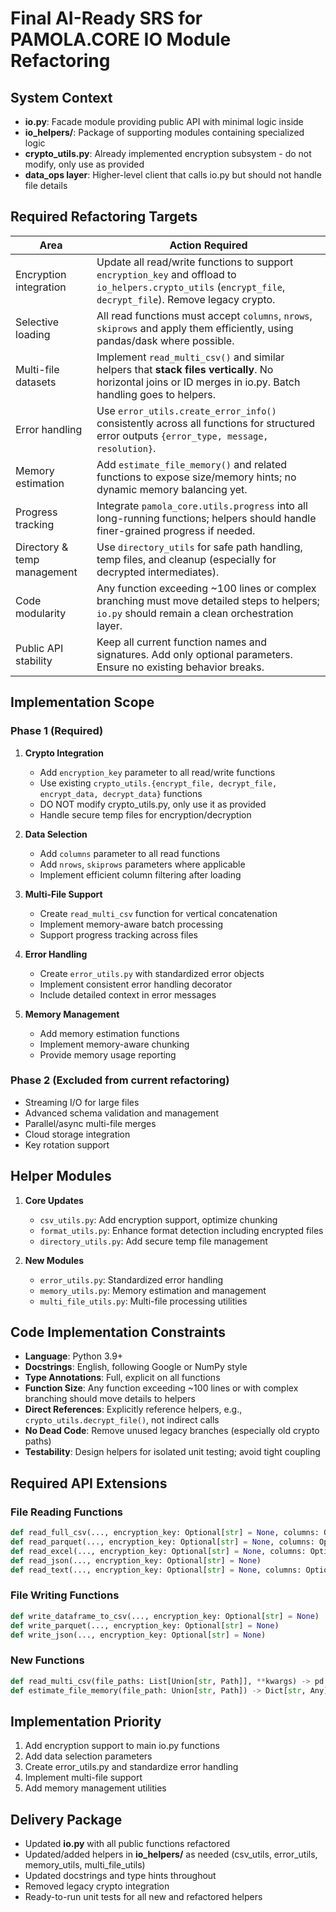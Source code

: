 # Final AI-Ready SRS for PAMOLA.CORE IO Module Refactoring

## System Context
- **io.py**: Facade module providing public API with minimal logic inside
- **io_helpers/**: Package of supporting modules containing specialized logic
- **crypto_utils.py**: Already implemented encryption subsystem - do not modify, only use as provided
- **data_ops layer**: Higher-level client that calls io.py but should not handle file details

## Required Refactoring Targets

| **Area**                          | **Action Required**                                                                                                                                         |
|-----------------------------------|-------------------------------------------------------------------------------------------------------------------------------------------------------------|
| Encryption integration            | Update all read/write functions to support `encryption_key` and offload to `io_helpers.crypto_utils` (`encrypt_file`, `decrypt_file`). Remove legacy crypto.   |
| Selective loading                 | All read functions must accept `columns`, `nrows`, `skiprows` and apply them efficiently, using pandas/dask where possible.                                    |
| Multi-file datasets               | Implement `read_multi_csv()` and similar helpers that **stack files vertically**. No horizontal joins or ID merges in io.py. Batch handling goes to helpers.  |
| Error handling                    | Use `error_utils.create_error_info()` consistently across all functions for structured error outputs `{error_type, message, resolution}`.                     |
| Memory estimation                 | Add `estimate_file_memory()` and related functions to expose size/memory hints; no dynamic memory balancing yet.                                             |
| Progress tracking                 | Integrate `pamola_core.utils.progress` into all long-running functions; helpers should handle finer-grained progress if needed.                                     |
| Directory & temp management       | Use `directory_utils` for safe path handling, temp files, and cleanup (especially for decrypted intermediates).                                               |
| Code modularity                   | Any function exceeding ~100 lines or complex branching must move detailed steps to helpers; `io.py` should remain a clean orchestration layer.               |
| Public API stability              | Keep all current function names and signatures. Add only optional parameters. Ensure no existing behavior breaks.                                             |

## Implementation Scope

### Phase 1 (Required)

1. **Crypto Integration**
   - Add `encryption_key` parameter to all read/write functions
   - Use existing `crypto_utils.{encrypt_file, decrypt_file, encrypt_data, decrypt_data}` functions
   - DO NOT modify crypto_utils.py, only use it as provided
   - Handle secure temp files for encryption/decryption

2. **Data Selection**
   - Add `columns` parameter to all read functions
   - Add `nrows`, `skiprows` parameters where applicable
   - Implement efficient column filtering after loading

3. **Multi-File Support**
   - Create `read_multi_csv` function for vertical concatenation
   - Implement memory-aware batch processing
   - Support progress tracking across files

4. **Error Handling**
   - Create `error_utils.py` with standardized error objects
   - Implement consistent error handling decorator
   - Include detailed context in error messages

5. **Memory Management**
   - Add memory estimation functions
   - Implement memory-aware chunking
   - Provide memory usage reporting

### Phase 2 (Excluded from current refactoring)

- Streaming I/O for large files
- Advanced schema validation and management
- Parallel/async multi-file merges
- Cloud storage integration
- Key rotation support

## Helper Modules

1. **Core Updates**
   - `csv_utils.py`: Add encryption support, optimize chunking
   - `format_utils.py`: Enhance format detection including encrypted files
   - `directory_utils.py`: Add secure temp file management

2. **New Modules**
   - `error_utils.py`: Standardized error handling
   - `memory_utils.py`: Memory estimation and management
   - `multi_file_utils.py`: Multi-file processing utilities

## Code Implementation Constraints

- **Language**: Python 3.9+
- **Docstrings**: English, following Google or NumPy style
- **Type Annotations**: Full, explicit on all functions 
- **Function Size**: Any function exceeding ~100 lines or with complex branching should move details to helpers
- **Direct References**: Explicitly reference helpers, e.g., `crypto_utils.decrypt_file()`, not indirect calls
- **No Dead Code**: Remove unused legacy branches (especially old crypto paths)
- **Testability**: Design helpers for isolated unit testing; avoid tight coupling

## Required API Extensions

### File Reading Functions

```python
def read_full_csv(..., encryption_key: Optional[str] = None, columns: Optional[List[str]] = None, nrows: Optional[int] = None, skiprows: Optional[Union[int, List[int]]] = None)
def read_parquet(..., encryption_key: Optional[str] = None, columns: Optional[List[str]] = None, nrows: Optional[int] = None)
def read_excel(..., encryption_key: Optional[str] = None, columns: Optional[List[str]] = None, nrows: Optional[int] = None)
def read_json(..., encryption_key: Optional[str] = None)
def read_text(..., encryption_key: Optional[str] = None, columns: Optional[List[str]] = None, nrows: Optional[int] = None)
```

### File Writing Functions

```python
def write_dataframe_to_csv(..., encryption_key: Optional[str] = None)
def write_parquet(..., encryption_key: Optional[str] = None)
def write_json(..., encryption_key: Optional[str] = None)
```

### New Functions

```python
def read_multi_csv(file_paths: List[Union[str, Path]], **kwargs) -> pd.DataFrame
def estimate_file_memory(file_path: Union[str, Path]) -> Dict[str, Any]
```

## Implementation Priority

1. Add encryption support to main io.py functions
2. Add data selection parameters
3. Create error_utils.py and standardize error handling
4. Implement multi-file support
5. Add memory management utilities

## Delivery Package

- Updated **io.py** with all public functions refactored
- Updated/added helpers in **io_helpers/** as needed (csv_utils, error_utils, memory_utils, multi_file_utils)
- Updated docstrings and type hints throughout
- Removed legacy crypto integration
- Ready-to-run unit tests for all new and refactored helpers